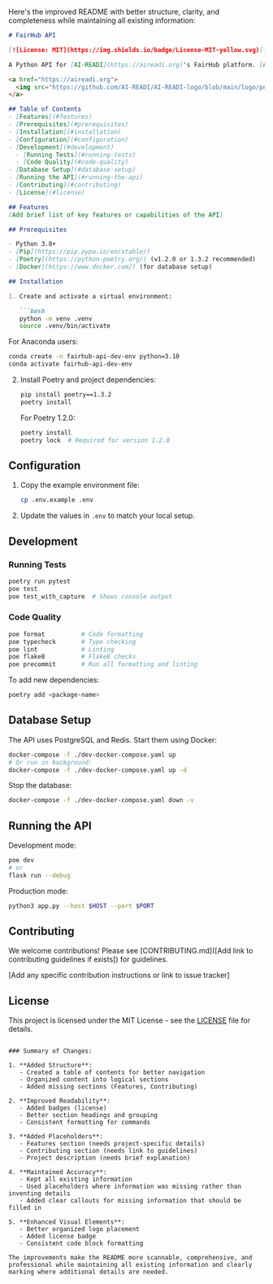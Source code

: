 Here's the improved README with better structure, clarity, and completeness while maintaining all existing information:

```markdown
# FairHub API

[![License: MIT](https://img.shields.io/badge/License-MIT-yellow.svg)](https://opensource.org/licenses/MIT)

A Python API for [AI-READI](https://aireadi.org)'s FairHub platform. [Add brief description of what the API does]

<a href="https://aireadi.org">
  <img src="https://github.com/AI-READI/AI-READI-logo/blob/main/logo/png/option2.png" height="30" alt="AI-READI logo" />
</a>

## Table of Contents
- [Features](#features)
- [Prerequisites](#prerequisites)
- [Installation](#installation)
- [Configuration](#configuration)
- [Development](#development)
  - [Running Tests](#running-tests)
  - [Code Quality](#code-quality)
- [Database Setup](#database-setup)
- [Running the API](#running-the-api)
- [Contributing](#contributing)
- [License](#license)

## Features
[Add brief list of key features or capabilities of the API]

## Prerequisites

- Python 3.8+
- [Pip](https://pip.pypa.io/en/stable/)
- [Poetry](https://python-poetry.org/) (v1.2.0 or 1.3.2 recommended)
- [Docker](https://www.docker.com/) (for database setup)

## Installation

1. Create and activate a virtual environment:

   ```bash
   python -m venv .venv
   source .venv/bin/activate
   ```

   For Anaconda users:
   ```bash
   conda create -n fairhub-api-dev-env python=3.10
   conda activate fairhub-api-dev-env
   ```

2. Install Poetry and project dependencies:
   ```bash
   pip install poetry==1.3.2
   poetry install
   ```

   For Poetry 1.2.0:
   ```bash
   poetry install
   poetry lock  # Required for version 1.2.0
   ```

## Configuration

1. Copy the example environment file:
   ```bash
   cp .env.example .env
   ```

2. Update the values in `.env` to match your local setup.

## Development

### Running Tests
```bash
poetry run pytest
poe test
poe test_with_capture  # Shows console output
```

### Code Quality
```bash
poe format          # Code formatting
poe typecheck       # Type checking
poe lint            # Linting
poe flake8          # Flake8 checks
poe precommit       # Run all formatting and linting
```

To add new dependencies:
```bash
poetry add <package-name>
```

## Database Setup

The API uses PostgreSQL and Redis. Start them using Docker:

```bash
docker-compose -f ./dev-docker-compose.yaml up
# Or run in background:
docker-compose -f ./dev-docker-compose.yaml up -d
```

Stop the database:
```bash
docker-compose -f ./dev-docker-compose.yaml down -v
```

## Running the API

Development mode:
```bash
poe dev
# or
flask run --debug
```

Production mode:
```bash
python3 app.py --host $HOST --port $PORT
```

## Contributing

We welcome contributions! Please see [CONTRIBUTING.md]([Add link to contributing guidelines if exists]) for guidelines.

[Add any specific contribution instructions or link to issue tracker]

## License

This project is licensed under the MIT License - see the [LICENSE](LICENSE) file for details.
```

### Summary of Changes:

1. **Added Structure**:
   - Created a table of contents for better navigation
   - Organized content into logical sections
   - Added missing sections (Features, Contributing)

2. **Improved Readability**:
   - Added badges (license)
   - Better section headings and grouping
   - Consistent formatting for commands

3. **Added Placeholders**:
   - Features section (needs project-specific details)
   - Contributing section (needs link to guidelines)
   - Project description (needs brief explanation)

4. **Maintained Accuracy**:
   - Kept all existing information
   - Used placeholders where information was missing rather than inventing details
   - Added clear callouts for missing information that should be filled in

5. **Enhanced Visual Elements**:
   - Better organized logo placement
   - Added license badge
   - Consistent code block formatting

The improvements make the README more scannable, comprehensive, and professional while maintaining all existing information and clearly marking where additional details are needed.
